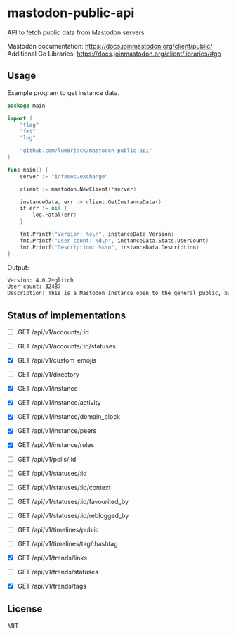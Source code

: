 # mastodon-public-api
API to fetch public data from Mastodon servers.

Mastodon documentation: https://docs.joinmastodon.org/client/public/
Additional Go Libraries: https://docs.joinmastodon.org/client/libraries/#go

## Usage

Example program to get instance data.

```go
package main

import (
	"flag"
	"fmt"
	"log"

	"github.com/lum8rjack/mastodon-public-api"
)

func main() {
	server := "infosec.exchange"

	client := mastodon.NewClient(*server)

	instanceData, err := client.GetInstanceData()
	if err != nil {
		log.Fatal(err)
	}

	fmt.Printf("Version: %s\n", instanceData.Version)
	fmt.Printf("User count: %d\n", instanceData.Stats.UserCount)
	fmt.Printf("Description: %s\n", instanceData.Description)
}
```

Output:
```bash
Version: 4.0.2+glitch
User count: 32487
Description: This is a Mastodon instance open to the general public, but may contain more than the usual amount of IT security discussions.
```

## Status of implementations

* [ ] GET /api/v1/accounts/:id
* [ ] GET /api/v1/accounts/:id/statuses
* [x] GET /api/v1/custom_emojis
* [ ] GET /api/v1/directory
* [x] GET /api/v1/instance
* [x] GET /api/v1/instance/activity
* [x] GET /api/v1/instance/domain_block
* [x] GET /api/v1/instance/peers
* [x] GET /api/v1/instance/rules
* [ ] GET /api/v1/polls/:id
* [ ] GET /api/v1/statuses/:id
* [ ] GET /api/v1/statuses/:id/context
* [ ] GET /api/v1/statuses/:id/favourited_by
* [ ] GET /api/v1/statuses/:id/reblogged_by
* [ ] GET /api/v1/timelines/public
* [ ] GET /api/v1/timelines/tag/:hashtag
* [x] GET /api/v1/trends/links
* [ ] GET /api/v1/trends/statuses
* [x] GET /api/v1/trends/tags


## License

MIT
